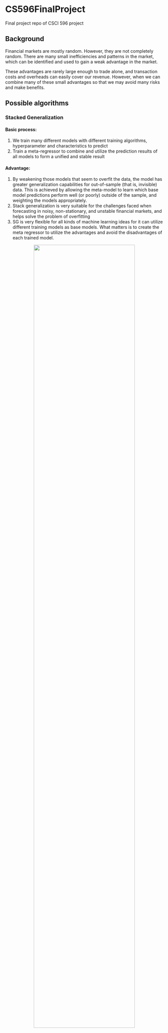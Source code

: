 # CS596FinalProject
Final project repo of CSCI 596 project

## Background

Financial markets are mostly random. However, they are not completely random. There are many small inefficiencies and patterns in the market, which can be identified and used to gain a weak advantage in the market.

These advantages are rarely large enough to trade alone, and transaction costs and overheads can easily cover our revenue. However, when we can combine many of these small advantages so that we may avoid many risks and make benefits.

## Possible algorithms 
### Stacked Generalization

#### Basic process: 
  1. We train many different models with different training algorithms, hyperparameter and characteristics to predict
  2. Train a meta-regressor to combine and utilize the prediction results of all models to form a unified and stable result
  
#### Advantage:
  1. By weakening those models that seem to overfit the data, the model has greater generalization capabilities for out-of-sample (that is, invisible) data. This is achieved by allowing the meta-model to learn which base model predictions perform well (or poorly) outside of the sample, and weighting the models appropriately.
  2. Stack generalization is very suitable for the challenges faced when forecasting in noisy, non-stationary, and unstable financial markets, and helps solve the problem of overfitting
  3. SG is very flexible for all kinds of machine learning ideas for it can utilize different training models as base models. What matters is to create the meta regressor to utilize the advantages and avoid the disadvantages of each trained model.

<div align="center" style="text-align: 'center'">
  <img src="https://img.chainnews.com/material/images/665f1c1e2f04e3408b294292c7b88cd6.jpg-article#pic_center" width="80%"/>
</div>
